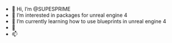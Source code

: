- 👋 Hi, I’m @SUPESPRIME
- 👀 I’m interested in packages for unreal engine 4
- 🌱 I’m currently learning how to use blueprints in unreal engine 4
- 💞️ 
- 📫 

<!---
SUPESPRIME/SUPESPRIME is a ✨ special ✨ repository because its `README.md` (this file) appears on your GitHub profile.
You can click the Preview link to take a look at your changes.
--->
